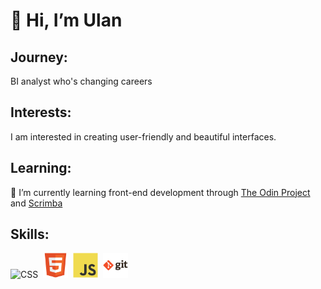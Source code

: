 # 👋 Hi, I’m Ulan

## Journey: 
BI analyst who's changing careers 

## Interests:
I am interested in creating user-friendly and beautiful interfaces. 

## Learning:
🌱 I’m currently learning front-end development through [The Odin Project](https://www.theodinproject.com/) and [Scrimba](https://scrimba.com/) 

## Skills:
<div>
  <img src="https://cdn.jsdelivr.net/gh/devicons/devicon/icons/css3/css3-original-wordmark.svg" title="CSS3" alt="CSS" width="40" height="40"/>&nbsp;
  <img src="https://github.com/devicons/devicon/blob/master/icons/html5/html5-original.svg" title="HTML5" alt="HTML" width="40" height="40"/>&nbsp;
  <img src="https://github.com/devicons/devicon/blob/master/icons/javascript/javascript-original.svg" title="JavaScript" alt="JavaScript" width="40" height="40"/>&nbsp;
  <img src="https://github.com/devicons/devicon/blob/master/icons/git/git-original-wordmark.svg" title="Git" **alt="Git" width="40" height="40"/>
</div>
